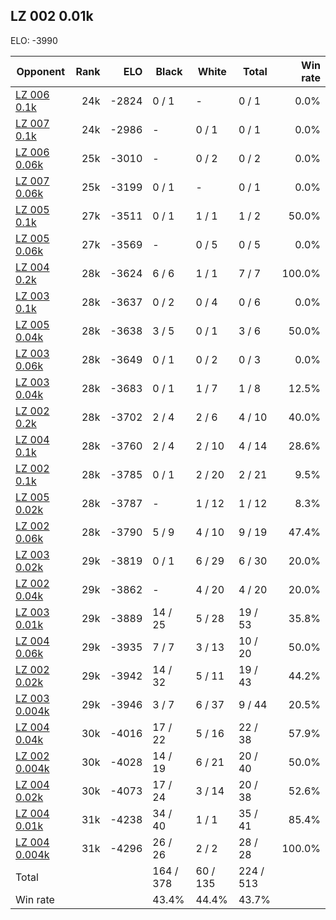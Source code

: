 ## LZ 002 0.01k ##

ELO: -3990

Opponent | Rank | ELO | Black | White | Total | Win rate
---------|-----:|----:|-------|-------|-------|-------:
[LZ 006 0.1k](LZ%20006%200.1k.md) | 24k | -2824 | 0 / 1 | - | 0 / 1 | 0.0%
[LZ 007 0.1k](LZ%20007%200.1k.md) | 24k | -2986 | - | 0 / 1 | 0 / 1 | 0.0%
[LZ 006 0.06k](LZ%20006%200.06k.md) | 25k | -3010 | - | 0 / 2 | 0 / 2 | 0.0%
[LZ 007 0.06k](LZ%20007%200.06k.md) | 25k | -3199 | 0 / 1 | - | 0 / 1 | 0.0%
[LZ 005 0.1k](LZ%20005%200.1k.md) | 27k | -3511 | 0 / 1 | 1 / 1 | 1 / 2 | 50.0%
[LZ 005 0.06k](LZ%20005%200.06k.md) | 27k | -3569 | - | 0 / 5 | 0 / 5 | 0.0%
[LZ 004 0.2k](LZ%20004%200.2k.md) | 28k | -3624 | 6 / 6 | 1 / 1 | 7 / 7 | 100.0%
[LZ 003 0.1k](LZ%20003%200.1k.md) | 28k | -3637 | 0 / 2 | 0 / 4 | 0 / 6 | 0.0%
[LZ 005 0.04k](LZ%20005%200.04k.md) | 28k | -3638 | 3 / 5 | 0 / 1 | 3 / 6 | 50.0%
[LZ 003 0.06k](LZ%20003%200.06k.md) | 28k | -3649 | 0 / 1 | 0 / 2 | 0 / 3 | 0.0%
[LZ 003 0.04k](LZ%20003%200.04k.md) | 28k | -3683 | 0 / 1 | 1 / 7 | 1 / 8 | 12.5%
[LZ 002 0.2k](LZ%20002%200.2k.md) | 28k | -3702 | 2 / 4 | 2 / 6 | 4 / 10 | 40.0%
[LZ 004 0.1k](LZ%20004%200.1k.md) | 28k | -3760 | 2 / 4 | 2 / 10 | 4 / 14 | 28.6%
[LZ 002 0.1k](LZ%20002%200.1k.md) | 28k | -3785 | 0 / 1 | 2 / 20 | 2 / 21 | 9.5%
[LZ 005 0.02k](LZ%20005%200.02k.md) | 28k | -3787 | - | 1 / 12 | 1 / 12 | 8.3%
[LZ 002 0.06k](LZ%20002%200.06k.md) | 28k | -3790 | 5 / 9 | 4 / 10 | 9 / 19 | 47.4%
[LZ 003 0.02k](LZ%20003%200.02k.md) | 29k | -3819 | 0 / 1 | 6 / 29 | 6 / 30 | 20.0%
[LZ 002 0.04k](LZ%20002%200.04k.md) | 29k | -3862 | - | 4 / 20 | 4 / 20 | 20.0%
[LZ 003 0.01k](LZ%20003%200.01k.md) | 29k | -3889 | 14 / 25 | 5 / 28 | 19 / 53 | 35.8%
[LZ 004 0.06k](LZ%20004%200.06k.md) | 29k | -3935 | 7 / 7 | 3 / 13 | 10 / 20 | 50.0%
[LZ 002 0.02k](LZ%20002%200.02k.md) | 29k | -3942 | 14 / 32 | 5 / 11 | 19 / 43 | 44.2%
[LZ 003 0.004k](LZ%20003%200.004k.md) | 29k | -3946 | 3 / 7 | 6 / 37 | 9 / 44 | 20.5%
[LZ 004 0.04k](LZ%20004%200.04k.md) | 30k | -4016 | 17 / 22 | 5 / 16 | 22 / 38 | 57.9%
[LZ 002 0.004k](LZ%20002%200.004k.md) | 30k | -4028 | 14 / 19 | 6 / 21 | 20 / 40 | 50.0%
[LZ 004 0.02k](LZ%20004%200.02k.md) | 30k | -4073 | 17 / 24 | 3 / 14 | 20 / 38 | 52.6%
[LZ 004 0.01k](LZ%20004%200.01k.md) | 31k | -4238 | 34 / 40 | 1 / 1 | 35 / 41 | 85.4%
[LZ 004 0.004k](LZ%20004%200.004k.md) | 31k | -4296 | 26 / 26 | 2 / 2 | 28 / 28 | 100.0%
Total | | | 164 / 378 | 60 / 135 | 224 / 513 | 
Win rate| | | 43.4% | 44.4% | 43.7% | 
